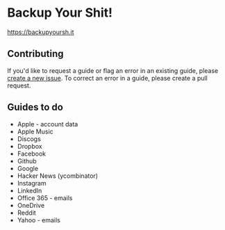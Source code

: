 # Backup Your Shit!

https://backupyoursh.it

## Contributing

If you'd like to request a guide or flag an error in an existing guide, please [create a new issue](https://github.com/sa7mon/backup-your-shit/issues/new). To correct an error in a guide, please create a pull request.

## Guides to do

* Apple - account data
* Apple Music
* Discogs
* Dropbox
* Facebook
* Github
* Google
* Hacker News (ycombinator)
* Instagram
* LinkedIn
* Office 365 - emails
* OneDrive
* Reddit
* Yahoo - emails